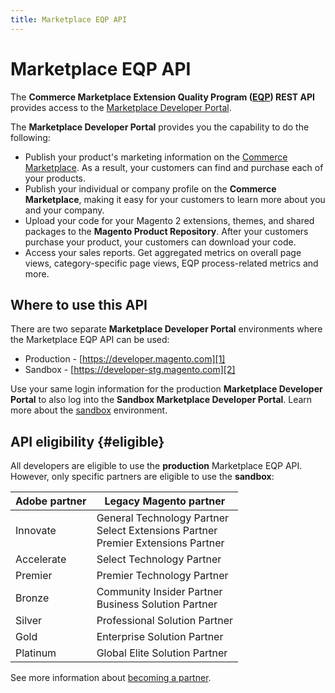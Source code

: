 ```yaml
---
title: Marketplace EQP API
---
```


# Marketplace EQP API

The **Commerce Marketplace Extension Quality Program ([EQP](../../sellers/extension-quality-program.md)) REST API** provides access to the [Marketplace Developer Portal][1].

The **Marketplace Developer Portal** provides you the capability to do the following:

-  Publish your product's marketing information on the [Commerce Marketplace][3]. As a result, your customers can find and purchase each of your products.
-  Publish your individual or company profile on the **Commerce Marketplace**, making it easy for your customers to learn more about you and your company.
-  Upload your code for your Magento 2 extensions, themes, and shared packages to the **Magento Product Repository**. After your customers purchase your product,  your customers can download your code.
-  Access your sales reports. Get aggregated metrics on overall page views, category-specific page views, EQP process-related metrics and more.

## Where to use this API

There are two separate **Marketplace Developer Portal** environments where the Marketplace EQP API can be used:

-  Production - [https://developer.magento.com][1]
-  Sandbox - [https://developer-stg.magento.com][2]

Use your same login information for the production **Marketplace Developer Portal** to also log into the **Sandbox Marketplace Developer Portal**. Learn more about the [sandbox](sandbox.md) environment.

## API eligibility {#eligible}

All developers are eligible to use the **production** Marketplace EQP API.
However, only specific partners are eligible to use the **sandbox**:

| Adobe partner | Legacy Magento partner |
| ------------- | ---------------------- |
| Innovate      | General Technology Partner <br/> Select Extensions Partner <br/> Premier Extensions Partner |
| Accelerate    | Select Technology Partner     |
| Premier       | Premier Technology Partner    |
| Bronze        | Community Insider Partner <br/> Business Solution Partner |
| Silver        | Professional Solution Partner |
| Gold          | Enterprise Solution Partner   |
| Platinum      | Global Elite Solution Partner |

See more information about [becoming a partner][4].

[1]: https://developer.magento.com
[2]: https://developer-stg.magento.com
[3]: https://marketplace.magento.com
[4]: https://magento.com/partners/become
